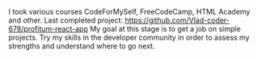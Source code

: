 I took various courses CodeForMySelf, FreeCodeCamp, HTML Academy and other.
Last completed project: https://github.com/Vlad-coder-678/profitum-react-app
My goal at this stage is to get a job on simple projects. Try my skills in the developer community in order to assess my strengths and understand where to go next.
